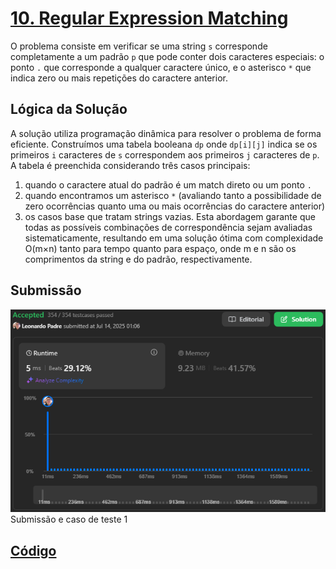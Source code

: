 # [10. Regular Expression Matching](https://leetcode.com/problems/regular-expression-matching/description/)

O problema consiste em verificar se uma string `s` corresponde completamente a um padrão `p` que pode conter dois caracteres especiais: o ponto `.` que corresponde a qualquer caractere único, e o asterisco `*` que indica zero ou mais repetições do caractere anterior. 

## Lógica da Solução 

A solução utiliza programação dinâmica para resolver o problema de forma eficiente. Construímos uma tabela booleana `dp` onde `dp[i][j]` indica se os primeiros `i` caracteres de `s` correspondem aos primeiros `j` caracteres de `p`. A tabela é preenchida considerando três casos principais: 
1. quando o caractere atual do padrão é um match direto ou um ponto `.`
2. quando encontramos um asterisco `*` (avaliando tanto a possibilidade de zero ocorrências quanto uma ou mais ocorrências do caractere anterior)
3. os casos base que tratam strings vazias. Esta abordagem garante que todas as possíveis combinações de correspondência sejam avaliadas sistematicamente, resultando em uma solução ótima com complexidade O(m×n) tanto para tempo quanto para espaço, onde m e n são os comprimentos da string e do padrão, respectivamente.

## Submissão

![Submissão](/assets/10_submit.png)
Submissão e caso de teste 1

## [Código](./10_RegularExpressionMatching.cpp)